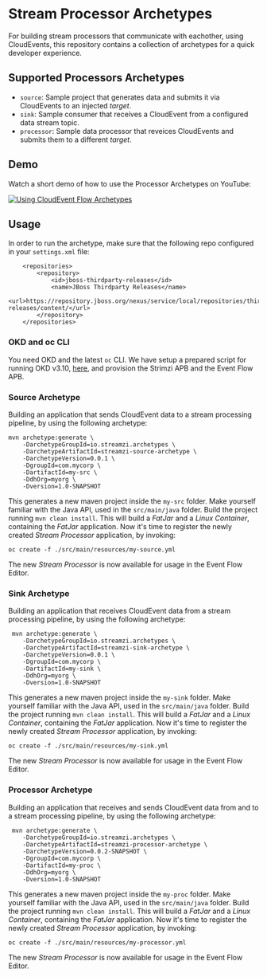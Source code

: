 # Stream Processor Archetypes

For building stream processors that communicate with eachother, using CloudEvents, this repository contains a collection of archetypes for a quick developer experience.

## Supported Processors Archetypes

* `source`: Sample project that generates data and submits it via CloudEvents to an injected _target_. 
* `sink`: Sample consumer that receives a CloudEvent from a configured data stream topic.
* `processor`: Sample data processor that reveices CloudEvents and submits them to a different _target_.

## Demo

Watch a short demo of how to use the Processor Archetypes on YouTube:

[![Using CloudEvent Flow Archetypes](https://img.youtube.com/vi/vpNsNVlTJrg/0.jpg)](https://www.youtube.com/watch?v=vpNsNVlTJrg)


## Usage

In order to run the archetype, make sure that the following repo configured in your `settings.xml` file:

```
    <repositories>
        <repository>
            <id>jboss-thirdparty-releases</id>
            <name>JBoss Thirdparty Releases</name>
            <url>https://repository.jboss.org/nexus/service/local/repositories/thirdparty-releases/content/</url>
        </repository>
    </repositories>
```

### OKD and oc CLI

You need OKD and the latest `oc` CLI. We have setup a prepared script for running OKD v3.10, [here](https://github.com/project-streamzi/ocp-broker/blob/clean_up/ocp_asb_streamings.sh), and provision the Strimzi APB and the Event Flow APB.

### Source Archetype

Building an application that sends CloudEvent data to a stream processing pipeline, by using the following archetype:

```
mvn archetype:generate \
    -DarchetypeGroupId=io.streamzi.archetypes \
    -DarchetypeArtifactId=streamzi-source-archetype \
    -DarchetypeVersion=0.0.1 \
    -DgroupId=com.mycorp \
    -DartifactId=my-src \
    -DdhOrg=myorg \
    -Dversion=1.0-SNAPSHOT
```

This generates a new maven project inside the `my-src` folder. Make yourself familiar with the Java API, used in the `src/main/java` folder. Build the project running `mvn clean install`. This will build a _FatJar_ and a _Linux Container_, containing the _FatJar_ application. Now it's time to register the newly created _Stream Processor_ application, by invoking:

```
oc create -f ./src/main/resources/my-source.yml 
```

The new _Stream Processor_ is now available for usage in the Event Flow Editor.


### Sink Archetype

Building an application that receives CloudEvent data from a stream processing pipeline, by using the following archetype:


```
 mvn archetype:generate \
    -DarchetypeGroupId=io.streamzi.archetypes \
    -DarchetypeArtifactId=streamzi-sink-archetype \
    -DarchetypeVersion=0.0.1 \
    -DgroupId=com.mycorp \
    -DartifactId=my-sink \
    -DdhOrg=myorg \
    -Dversion=1.0-SNAPSHOT
```
This generates a new maven project inside the `my-sink` folder. Make yourself familiar with the Java API, used in the `src/main/java` folder. Build the project running `mvn clean install`. This will build a _FatJar_ and a _Linux Container_, containing the _FatJar_ application. Now it's time to register the newly created _Stream Processor_ application, by invoking:

```
oc create -f ./src/main/resources/my-sink.yml 
```
The new _Stream Processor_ is now available for usage in the Event Flow Editor.

### Processor Archetype

Building an application that receives and sends CloudEvent data from and to a stream processing pipeline, by using the following archetype:


```
 mvn archetype:generate \
    -DarchetypeGroupId=io.streamzi.archetypes \
    -DarchetypeArtifactId=streamzi-processor-archetype \
    -DarchetypeVersion=0.0.2-SNAPSHOT \
    -DgroupId=com.mycorp \
    -DartifactId=my-proc \
    -DdhOrg=myorg \
    -Dversion=1.0-SNAPSHOT
```
This generates a new maven project inside the `my-proc` folder. Make yourself familiar with the Java API, used in the `src/main/java` folder. Build the project running `mvn clean install`. This will build a _FatJar_ and a _Linux Container_, containing the _FatJar_ application. Now it's time to register the newly created _Stream Processor_ application, by invoking:

```
oc create -f ./src/main/resources/my-processor.yml 
```
The new _Stream Processor_ is now available for usage in the Event Flow Editor.
